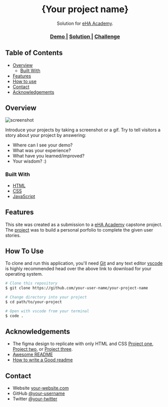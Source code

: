 <!-- Please update value in the {}  -->

<h1 align="center">{Your project name}</h1>

<div align="center">
   Solution for <a href="https://academy.ehealthafrica.org/" target="_blank">eHA Academy</a>.
</div>

<div align="center">
  <h3>
    <a href="https://{your-demo-link.your-domain}">
      Demo
    </a>
    <span> | </span>
    <a href="https://{your-url-to-the-solution}">
      Solution
    </a>
    <span> | </span>
    <a href="#">
      Challenge
    </a>
  </h3>
</div>

<!-- TABLE OF CONTENTS -->

## Table of Contents

- [Overview](#overview)
  - [Built With](#built-with)
- [Features](#features)
- [How to use](#how-to-use)
- [Contact](#contact)
- [Acknowledgements](#acknowledgements)

<!-- OVERVIEW -->

## Overview

![screenshot](https://user-images.githubusercontent.com/16707738/92399059-5716eb00-f132-11ea-8b14-bcacdc8ec97b.png)

Introduce your projects by taking a screenshot or a gif. Try to tell visitors a story about your project by answering:

- Where can I see your demo?
- What was your experience?
- What have you learned/improved?
- Your wisdom? :)

### Built With

<!-- This section should list any major frameworks that you built your project using. Here are a few examples.-->

- [HTML](#)
- [CSS](#)
- [JavaScript](#)

## Features

<!-- List the features of your application or follow the template. Don't share the figma file here :) -->

This site was created as a submission to a [eHA Academy](https://academy.ehealthafrica.org/) capstone project. The [project](#) was to build a personal porfolio to complete the given user stories.

## How To Use

<!-- Example: -->

To clone and run this application, you'll need [Git](https://git-scm.com) and any text editor [vscode](https://code.visualstudio.com/) is highly recommended head over the above link to download for your operating system.

```bash
# Clone this repository
$ git clone https://github.com/your-user-name/your-project-name

# Change directory into your project
$ cd path/to/your-project

# Open with vscode from your terminal
$ code .
```

## Acknowledgements

<!-- This section should list any articles or add-ons/plugins that helps you to complete the project. This is optional but it will help you in the future. For example: -->

- The figma design to replicate with only HTML and CSS [Project one](https://www.figma.com/file/0kUWKG3MAtpImsMO5nJsWu/Academy---Portfolio-Website-Project?type=design&node-id=3%3A2&mode=design&t=cKiQUcOwtNrGoRWA-1), [Project two](https://www.figma.com/file/0kUWKG3MAtpImsMO5nJsWu/Academy---Portfolio-Website-Project?type=design&node-id=506%3A6346&mode=design&t=cKiQUcOwtNrGoRWA-1), or [Project three](https://www.google.com/url?q=https://www.figma.com/file/0kUWKG3MAtpImsMO5nJsWu/Academy---Portfolio-Website-Project?type%3Ddesign%26node-id%3D506%253A3558%26mode%3Ddesign%26t%3DcKiQUcOwtNrGoRWA-1&sa=D&source=editors&ust=1701438224537401&usg=AOvVaw1VXnlI9JvscxWoXvIn4Kqm).
- [Awesome README](https://github.com/matiassingers/awesome-readme)
 - [How to write a Good readme](https://bulldogjob.com/news/449-how-to-write-a-good-readme-for-your-github-project)



## Contact

- Website [your-website.com](https://{your-web-site-link})
- GitHub [@your-username](https://{github.com/your-usermame})
- Twitter [@your-twitter](https://{twitter.com/your-username})